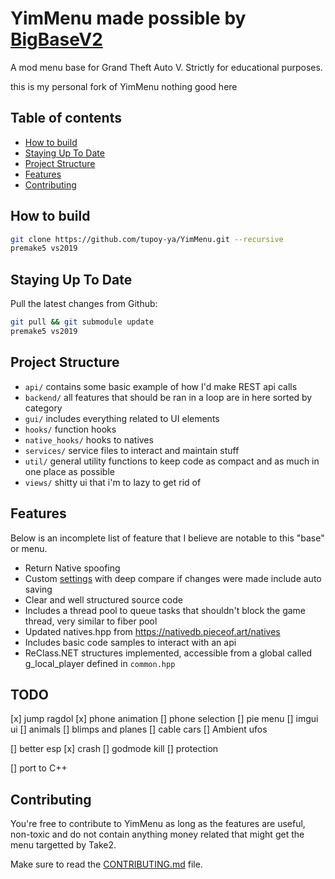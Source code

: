 # YimMenu made possible by [BigBaseV2](https://github.com/Pocakking/BigBaseV2)
A mod menu base for Grand Theft Auto V.
Strictly for educational purposes.

this is my personal fork of YimMenu
nothing good here

## Table of contents

 * [How to build](#how-to-build)
 * [Staying Up To Date](#staying-up-to-date)
 * [Project Structure](#project-structure)
 * [Features](#features)
 * [Contributing](#contributing)

## How to build

```bash
git clone https://github.com/tupoy-ya/YimMenu.git --recursive
premake5 vs2019

```

## Staying Up To Date

Pull the latest changes from Github:
```bash
git pull && git submodule update
premake5 vs2019
```

## Project Structure

- `api/` contains some basic example of how I'd make REST api calls
- `backend/` all features that should be ran in a loop are in here sorted by category
- `gui/` includes everything related to UI elements
- `hooks/` function hooks
- `native_hooks/` hooks to natives
- `services/` service files to interact and maintain stuff
- `util/` general utility functions to keep code as compact and as much in one place as possible
- `views/` shitty ui that i'm to lazy to get rid of

## Features

Below is an incomplete list of feature that I believe are notable to this "base" or menu.

 - Return Native spoofing
 - Custom [settings](BigBaseV2/src/core/globals.hpp) with deep compare if changes were made include auto saving
 - Clear and well structured source code
 - Includes a thread pool to queue tasks that shouldn't block the game thread, very similar to fiber pool
 - Updated natives.hpp from https://nativedb.pieceof.art/natives
 - Includes basic code samples to interact with an api
 - ReClass.NET structures implemented, accessible from a global called g_local_player defined in `common.hpp`

## TODO

[x] jump ragdol
[x] phone animation
[] phone selection
[] pie menu
[] imgui ui
[] animals
[] blimps and planes
[] cable cars
[] Ambient ufos

[] better esp
[x] crash
[] godmode kill
[] protection

[] port to C++

## Contributing

You're free to contribute to YimMenu as long as the features are useful, non-toxic and do not contain anything money related that might get the menu targetted by Take2.

Make sure to read the [CONTRIBUTING.md](CONTRIBUTING.md) file.
